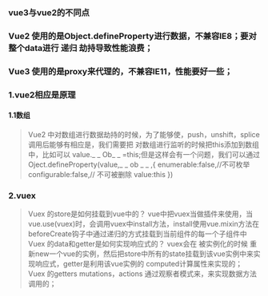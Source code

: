 ### vue3与vue2的不同点
### Vue2 使用的是Object.defineProperty进行数据，不兼容IE8；要对整个data进行 递归 劫持导致性能浪费；
### Vue3 使用的是proxy来代理的，不兼容IE11，性能要好一些；
### 1.vue2相应是原理
#### 1.1数组
> Vue2 中对数组进行数据劫持的时候，为了能够使，push，unshift，splice调用后能够有相应是，我们需要把 对数组进行监听的时候把this添加到数组中，比如可以  value._ _ Ob_ _ =this;但是这样会有一个问题，我们可以通过 
  Oject.defineProperty(value,_ _ ob _ _ ,{
    enumerable:false,//不可枚举
    configurable:false,// 不可被删除
    value:this
  })

### 2.vuex
> Vuex 的store是如何挂载到vue中的？
  vue中把vuex当做插件来使用，当vue.use(vuex)时，会调用vuex中install方法，install使用vue.mixin方法在beforeCreate钩子中通过递归的方式挂载到当前组件的每一个子组件中
  Vuex 的data和getter是如何实现响应式的？
  vuex会在 被实例化的时候 重新new一个vue的实例，然后把store中所有的state挂载到该vue实例中来实现响应式，getter是利用该vue实例的 computed计算属性来实现的；
  Vuex 的getters mutations，actions 通过观察者模式来，来实现数据方法调用的；